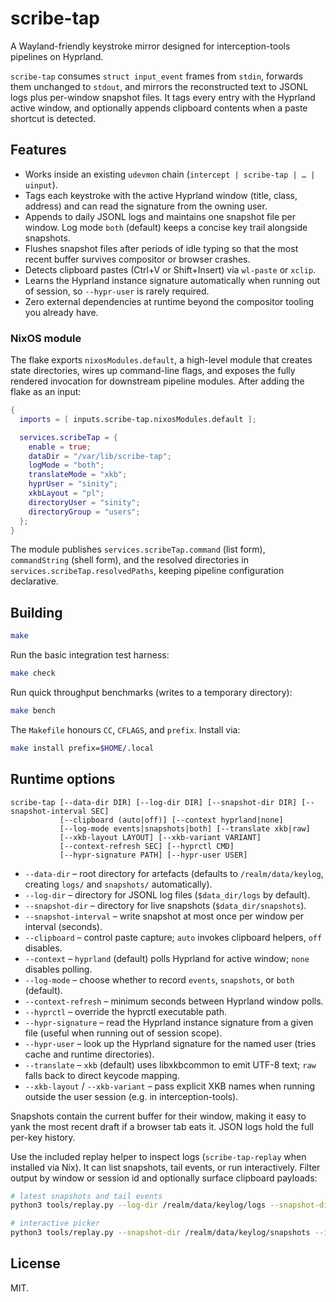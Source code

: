 # scribe-tap

A Wayland-friendly keystroke mirror designed for interception-tools pipelines on Hyprland.

`scribe-tap` consumes `struct input_event` frames from `stdin`, forwards them unchanged to
`stdout`, and mirrors the reconstructed text to JSONL logs plus per-window snapshot files.
It tags every entry with the Hyprland active window, and optionally appends clipboard
contents when a paste shortcut is detected.

## Features

- Works inside an existing `udevmon` chain (`intercept | scribe-tap | … | uinput`).
- Tags each keystroke with the active Hyprland window (title, class, address) and can read the signature from the owning user.
- Appends to daily JSONL logs and maintains one snapshot file per window. Log mode `both` (default) keeps a concise key trail alongside snapshots.
- Flushes snapshot files after periods of idle typing so that the most recent buffer survives compositor or browser crashes.
- Detects clipboard pastes (Ctrl+V or Shift+Insert) via `wl-paste` or `xclip`.
- Learns the Hyprland instance signature automatically when running out of session, so `--hypr-user` is rarely required.
- Zero external dependencies at runtime beyond the compositor tooling you already have.

### NixOS module

The flake exports `nixosModules.default`, a high-level module that creates state directories, wires up command-line flags, and exposes the fully rendered invocation for downstream pipeline modules. After adding the flake as an input:

```nix
{
  imports = [ inputs.scribe-tap.nixosModules.default ];

  services.scribeTap = {
    enable = true;
    dataDir = "/var/lib/scribe-tap";
    logMode = "both";
    translateMode = "xkb";
    hyprUser = "sinity";
    xkbLayout = "pl";
    directoryUser = "sinity";
    directoryGroup = "users";
  };
}
```

The module publishes `services.scribeTap.command` (list form), `commandString` (shell form), and the resolved directories in `services.scribeTap.resolvedPaths`, keeping pipeline configuration declarative.

## Building

```sh
make
```

Run the basic integration test harness:

```sh
make check
```

Run quick throughput benchmarks (writes to a temporary directory):

```sh
make bench
```

The `Makefile` honours `CC`, `CFLAGS`, and `prefix`. Install via:

```sh
make install prefix=$HOME/.local
```

## Runtime options

```
scribe-tap [--data-dir DIR] [--log-dir DIR] [--snapshot-dir DIR] [--snapshot-interval SEC]
           [--clipboard (auto|off)] [--context hyprland|none]
           [--log-mode events|snapshots|both] [--translate xkb|raw]
           [--xkb-layout LAYOUT] [--xkb-variant VARIANT]
           [--context-refresh SEC] [--hyprctl CMD]
           [--hypr-signature PATH] [--hypr-user USER]
```

- `--data-dir` – root directory for artefacts (defaults to `/realm/data/keylog`, creating `logs/` and `snapshots/` automatically).
- `--log-dir` – directory for JSONL log files (`$data_dir/logs` by default).
- `--snapshot-dir` – directory for live snapshots (`$data_dir/snapshots`).
- `--snapshot-interval` – write snapshot at most once per window per interval (seconds).
- `--clipboard` – control paste capture; `auto` invokes clipboard helpers, `off` disables.
- `--context` – `hyprland` (default) polls Hyprland for active window; `none` disables polling.
- `--log-mode` – choose whether to record `events`, `snapshots`, or `both` (default).
- `--context-refresh` – minimum seconds between Hyprland window polls.
- `--hyprctl` – override the hyprctl executable path.
- `--hypr-signature` – read the Hyprland instance signature from a given file (useful when running out of session scope).
- `--hypr-user` – look up the Hyprland signature for the named user (tries cache and runtime directories).
- `--translate` – `xkb` (default) uses libxkbcommon to emit UTF-8 text; `raw` falls back to direct keycode mapping.
- `--xkb-layout` / `--xkb-variant` – pass explicit XKB names when running outside the user session (e.g. in interception-tools).

Snapshots contain the current buffer for their window, making it easy to yank the most
recent draft if a browser tab eats it. JSON logs hold the full per-key history.

Use the included replay helper to inspect logs (`scribe-tap-replay` when installed via Nix). It can list snapshots, tail events, or run interactively. Filter output by window or session id and optionally surface clipboard payloads:

```sh
# latest snapshots and tail events
python3 tools/replay.py --log-dir /realm/data/keylog/logs --snapshot-dir /realm/data/keylog/snapshots --mode both --window messenger --events-tail 10 --show-clipboard

# interactive picker
python3 tools/replay.py --snapshot-dir /realm/data/keylog/snapshots --interactive --session 20251003T001711
```

## License

MIT.
